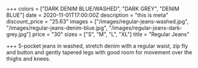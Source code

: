 +++
colors = ["DARK DENIM BLUE/WASHED", "DARK GREY", "DENIM BLUE"]
date = 2020-11-01T17:00:00Z
description = "this is meta"
discount_price = "25.63"
images = ["/images/regular-jeans-washed.jpg", "/images/regular-jeans-denim-blue.jpg", "/images/regular-jeans-dark-grey.jpg"]
price = "30"
sizes = ["S", "M", "L", "XL"]
title = "Regular Jeans"

+++
5-pocket jeans in washed, stretch denim with a regular waist, zip fly and button and gently tapered legs with good room for movement over the thighs and knees.